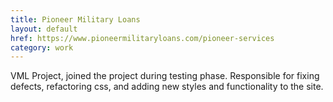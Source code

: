 ```yaml
---
title: Pioneer Military Loans
layout: default
href: https://www.pioneermilitaryloans.com/pioneer-services
category: work
---
```



VML Project, joined the project during testing phase. Responsible for fixing defects, refactoring css, and adding new styles and functionality to the site.
